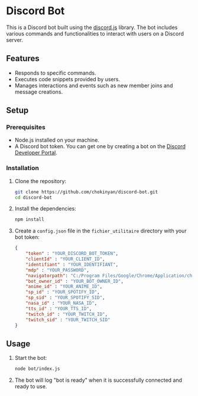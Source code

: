 # Discord Bot

This is a Discord bot built using the [discord.js](https://discord.js.org/#/) library. The bot includes various commands and functionalities to interact with users on a Discord server.

## Features

- Responds to specific commands.
- Executes code snippets provided by users.
- Manages interactions and events such as new member joins and message creations.

## Setup

### Prerequisites

- Node.js installed on your machine.
- A Discord bot token. You can get one by creating a bot on the [Discord Developer Portal](https://discord.com/developers/applications).

### Installation

1. Clone the repository:

   ```sh
   git clone https://github.com/chokinyan/discord-bot.git
   cd discord-bot
   ```
2. Install the dependencies:

   ```sh
   npm install
   ```
3. Create a `config.json` file in the `fichier_utilitaire` directory with your bot token:

   ```json
   {
       "token" : "YOUR_DISCORD_BOT_TOKEN",
       "clientId" : "YOUR_CLIENT_ID",
       "identifiant" : "YOUR_IDENTIFIANT",
       "mdp" : "YOUR_PASSWORD",
       "navigatorpath": "C:/Program Files/Google/Chrome/Application/chrome.exe",
       "bot_owner_id" : "YOUR_BOT_OWNER_ID",
       "anime_id" : "YOUR_ANIME_ID",
       "sp_id" : "YOUR_SPOTIFY_ID",
       "sp_sid" : "YOUR_SPOTIFY_SID",
       "nasa_id" : "YOUR_NASA_ID",
       "tts_id" : "YOUR_TTS_ID",
       "twitch_id" : "YOUR_TWITCH_ID",
       "twitch_sid" : "YOUR_TWITCH_SID"
   }
   ```

## Usage

1. Start the bot:

   ```sh
   node bot/index.js
   ```
2. The bot will log "bot is ready" when it is successfully connected and ready to use.
